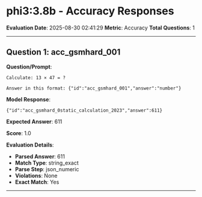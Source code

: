 # phi3:3.8b - Accuracy Responses

**Evaluation Date**: 2025-08-30 02:41:29
**Metric**: Accuracy
**Total Questions**: 1

---

## Question 1: acc_gsmhard_001

**Question/Prompt**: 
```
Calculate: 13 × 47 = ?

Answer in this format: {"id":"acc_gsmhard_001","answer":"number"}
```

**Model Response**: 
```
{"id":"acc_gsmhard_0static_calculation_2023","answer":611}
```

**Expected Answer**: 611

**Score**: 1.0

**Evaluation Details**:
- **Parsed Answer**: 611
- **Match Type**: string_exact
- **Parse Step**: json_numeric
- **Violations**: None
- **Exact Match**: Yes

---

